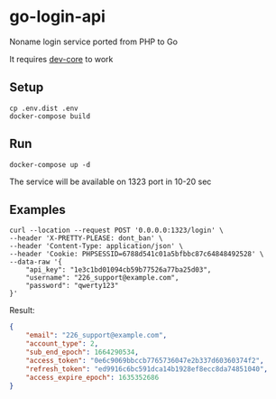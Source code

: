 # go-login-api

Noname login service ported from PHP to Go

It requires [dev-core](https://gitlab.*********.com/noname/dev-core) to work

## Setup

```shell script
cp .env.dist .env
docker-compose build
```

## Run
```shell script
docker-compose up -d
```

The service will be available on 1323 port in 10-20 sec

## Examples

```shell script
curl --location --request POST '0.0.0.0:1323/login' \
--header 'X-PRETTY-PLEASE: dont_ban' \
--header 'Content-Type: application/json' \
--header 'Cookie: PHPSESSID=6788d541c01a5bfbbc87c64848492528' \
--data-raw '{
    "api_key": "1e3c1bd01094cb59b77526a77ba25d03",
    "username": "226_support@example.com",
    "password": "qwerty123"
}'
```

Result:
```json
{
    "email": "226_support@example.com",
    "account_type": 2,
    "sub_end_epoch": 1664290534,
    "access_token": "0e6c9069bbccb7765736047e2b337d60360374f2",
    "refresh_token": "ed9916c6bc591dca14b1928ef8ecc8da74851040",
    "access_expire_epoch": 1635352686
}
```